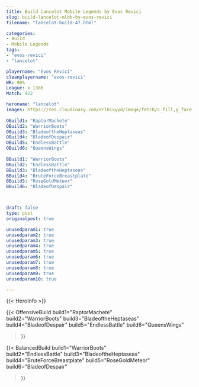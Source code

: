 ```yaml
---
title: Build lancelot Mobile Legends by Evos Revici
slug: build-lancelot-mlbb-by-evos-revici
filename: "lancelot-build-47.html"

categories: 
- Build 
- Mobile Legends
tags: 
- "evos-revici"
- "lancelot"

playername: "Evos Revici"
cleanplayername: "evos-revici"
WR: 90%
League: x 1386
Match: 422 

heroname: "lancelot"
images: https://res.cloudinary.com/drlhixyyd/image/fetch/c_fill,g_face,f_auto/https://cdn2-build.mobagenie.my.id/p/images/banner/full/lancelot.jpg
 
OBuild1: "RaptorMachete"  
OBuild2: "WarriorBoots" 
OBuild3: "BladeoftheHeptaseas" 
OBuild4: "BladeofDespair" 
OBuild5: "EndlessBattle" 
OBuild6: "QueensWings" 
 
BBuild1: "WarriorBoots"  
BBuild2: "EndlessBattle" 
BBuild3: "BladeoftheHeptaseas" 
BBuild4: "BruteForceBreastplate" 
BBuild5: "RoseGoldMeteor" 
BBuild6: "BladeofDespair"



draft: false
type: post
originalpost: true

unusedparam1: true
unusedparam2: true
unusedparam3: true
unusedparam4: true
unusedparam5: true
unusedparam6: true
unusedparam7: true
unusedparam8: true
unusedparam9: true
unusedparam10: true

---
```


{{< HeroInfo >}} 

{{< OffensiveBuild 
build1="RaptorMachete"  
build2="WarriorBoots" 
build3="BladeoftheHeptaseas" 
build4="BladeofDespair" 
build5="EndlessBattle" 
build6="QueensWings" 
 >}} 

{{< BalancedBuild 
build1="WarriorBoots"  
build2="EndlessBattle" 
build3="BladeoftheHeptaseas" 
build4="BruteForceBreastplate" 
build5="RoseGoldMeteor" 
build6="BladeofDespair" 
 >}}

